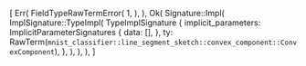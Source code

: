 [
    Err(
        FieldTypeRawTermError(
            1,
        ),
    ),
    Ok(
        Signature::Impl(
            ImplSignature::TypeImpl(
                TypeImplSignature {
                    implicit_parameters: ImplicitParameterSignatures {
                        data: [],
                    },
                    ty: RawTerm(`mnist_classifier::line_segment_sketch::convex_component::ConvexComponent`),
                },
            ),
        ),
    ),
]